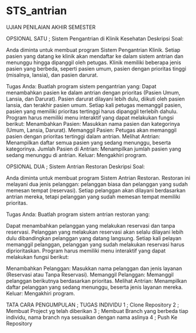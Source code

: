 # STS_antrian
UJIAN PENILAIAN AKHIR SEMESTER

OPSIONAL SATU ;
Sistem Pengantrian di Klinik Kesehatan
Deskripsi Soal:

Anda diminta untuk membuat program Sistem Pengantrian Klinik. Setiap pasien yang datang ke klinik akan mendaftar ke dalam sistem antrian dan menunggu hingga dipanggil oleh petugas. Klinik memiliki beberapa jenis pasien yang berbeda, seperti pasien umum, pasien dengan prioritas tinggi (misalnya, lansia), dan pasien darurat.

Tugas Anda:
Buatlah program sistem pengantrian yang:
Dapat menambahkan pasien ke dalam antrian dengan prioritas (Pasien Umum, Lansia, dan Darurat).
Pasien darurat dilayani lebih dulu, diikuti oleh pasien lansia, dan terakhir pasien umum.
Setiap kali petugas memanggil pasien, pasien yang memiliki prioritas tertinggi harus dipanggil terlebih dahulu.
Program harus memiliki menu interaktif yang dapat melakukan fungsi berikut:
Menambahkan Pasien: Masukkan nama pasien dan kategorinya (Umum, Lansia, Darurat).
Memanggil Pasien: Petugas akan memanggil pasien dengan prioritas tertinggi dalam antrian.
Melihat Antrian: Menampilkan daftar semua pasien yang sedang menunggu, beserta kategorinya.
Jumlah Pasien di Antrian: Menampilkan jumlah pasien yang sedang menunggu di antrian.
Keluar: Mengakhiri program.

OPSIONAL DUA ;
Sistem Antrian Restoran
Deskripsi Soal:

Anda diminta untuk membuat program Sistem Antrian Restoran. Restoran ini melayani dua jenis pelanggan: pelanggan biasa dan pelanggan yang sudah memesan tempat (reservasi). Setiap pelanggan akan dilayani berdasarkan antrian mereka, tetapi pelanggan yang sudah memesan tempat memiliki prioritas.

Tugas Anda:
Buatlah program sistem antrian restoran yang:

Dapat menambahkan pelanggan yang melakukan reservasi dan tanpa reservasi.
Pelanggan yang melakukan reservasi akan selalu dilayani lebih dulu dibandingkan pelanggan yang datang langsung.
Setiap kali pelayan memanggil pelanggan, pelanggan yang sudah melakukan reservasi harus diprioritaskan.
Program harus memiliki menu interaktif yang dapat melakukan fungsi berikut:

Menambahkan Pelanggan: Masukkan nama pelanggan dan jenis layanan (Reservasi atau Tanpa Reservasi).
Memanggil Pelanggan: Memanggil pelanggan berikutnya berdasarkan prioritas.
Melihat Antrian: Menampilkan daftar pelanggan yang sedang menunggu, beserta jenis layanan mereka.
Keluar: Mengakhiri program.

TATA CARA PENGUMPULAN ;
TUGAS INDIVIDU
1 ; Clone Repository
2 ; Membuat Project yg telah diberikan
3 ; Membuat Branch yang berbeda tiap individu, nama branch nya sesuaikan dengan nama aslinya
4 ; Push Ke Repository
